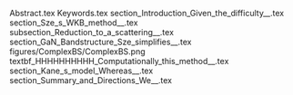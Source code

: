 Abstract.tex
Keywords.tex
section_Introduction_Given_the_difficulty__.tex
section_Sze_s_WKB_method__.tex
subsection_Reduction_to_a_scattering__.tex
section_GaN_Bandstructure_Sze_simplifies__.tex
figures/ComplexBS/ComplexBS.png
textbf_HHHHHHHHHH_Computationally_this_method__.tex
section_Kane_s_model_Whereas__.tex
section_Summary_and_Directions_We__.tex